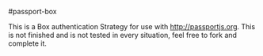 #passport-box

This is a Box authentication Strategy for use with http://passportjs.org. This is not finished and is not tested in every situation, feel free to fork and complete it.